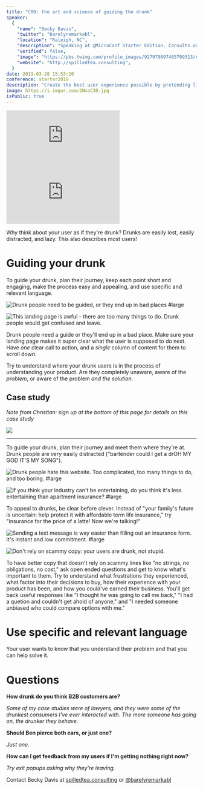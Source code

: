 ```yaml
---
title: "CRO: the art and science of guiding the drunk"
speaker:
  {
    "name": "Becky Davis",
    "twitter": "barelyremarkabl",
    "location": "Raleigh, NC",
    "description": "Speaking at @MicroConf Starter Edition. Consults on CRO, UX, & other acronyms. Likes Taoism, philosophy, Muay Thai, & bluegrass. Runs Spilled Tea Consulting.",
    "verified": false,
    "image": "https://pbs.twimg.com/profile_images/927979897485709313/etQF63JP.jpg",
    "website": "http://spilledtea.consulting",
  }
date: 2019-03-28 15:53:20
conference: starter2019
description: "Create the best user experience possible by pretending like your user is drunk."
image: https://i.imgur.com/2NxoC3D.jpg
isPublic: true
---
```


<div class="iframe-wrapper"><iframe class="responsive-iframe" src="https://www.facebook.com/plugins/video.php?href=https%3A%2F%2Fwww.facebook.com%2Fcgenco%2Fvideos%2F10156559934949221%2F&show_text=0&width=560" scrolling="no" frameborder="0" allowTransparency="true" allowFullScreen="true" ></iframe></div>

<div class="iframe-wrapper"><iframe class="responsive-iframe" src="https://www.youtube.com/embed/r2CbbBLVaPk" frameborder="0" allow="accelerometer; autoplay; encrypted-media; gyroscope; picture-in-picture" allowfullscreen></iframe></div>

Why think about your user as if they're drunk? Drunks are easily lost, easily distracted, and lazy. This also describes most users!

# Guiding your drunk

To guide your drunk, plan their journey, keep each point short and engaging, make the process easy and appealing, and use specific and relevant language.

![Drunk people need to be guided, or they end up in bad places #large](https://i.imgur.com/MlqBo91.jpg)

![This landing page is awful - there are too many things to do. Drunk people would get confused and leave.](https://i.imgur.com/OuKq1dm.png)

Drunk people need a guide or they'll end up in a bad place. Make sure your landing page makes it super clear what the user is supposed to do next. Have _one_ clear call to action, and a _single_ column of content for them to scroll down.

Try to understand where your drunk users is in the process of understanding your product. Are they completely unaware, aware of the _problem_, or aware of the problem _and the solution._

## Case study

_Note from Christian: sign up at the bottom of this page for details on this case study_

![](https://i.imgur.com/wCt3c6O.png)

---

To guide your drunk, plan their journey and meet them where they're at. Drunk people are _very_ easily distracted ("bartender could I get a drOH MY GOD IT'S MY SONG").

![Drunk people hate this website. Too complicated, too many things to do, and too boring. #large](https://i.imgur.com/y9Indor.jpg)

![If you think your industry can't be entertaining, do you think it's less entertaining than apartment insurance? #large](https://i.imgur.com/sT8zk6Y.png)

To appeal to drunks, be clear before clever. Instead of "your family's future is uncertain: help protect it with affordable term life insurance," try "insurance for the price of a latte! Now we're talking!"

![Sending a text message is way easier than filling out an insurance form. It's instant and low commitment. #large](https://i.imgur.com/MO1sxIL.png)

![Don't rely on scammy copy: your users are drunk, not stupid.](https://i.imgur.com/AbOpsiZ.jpg)

To have better copy that doesn't rely on scammy lines like "no strings, no obligations, no cost," ask open ended questions and get to know what's important to them. Try to understand what frustrations they experienced, what factor into their decisions to buy, how their experience with your product has been, and how you could've earned their business. You'll get back useful responses like "I thought he was going to call me back," "I had a quetion and couldn't get ahold of anyone," and "I needed someone unbiased who could compare options with me."

# Use specific and relevant language

Your user wants to know that you understand their problem and that you can help solve it.

# Questions

**How drunk do you think B2B customers are?**

_Some of my case studies were of lawyers, and they were some of the drunkest consumers I've ever interacted with. The more someone has going on, the drunker they behave._

**Should Ben pierce both ears, or just one?**

_Just one._

**How can I get feedback from my users if I'm getting nothing right now?**

_Try exit popups asking why they're leaving._

Contact Becky Davis at [spilledtea.consulting](https://spilledtea.consulting) or [@barelyremarkabl](https://twitter.com/barelyremarkabl)

